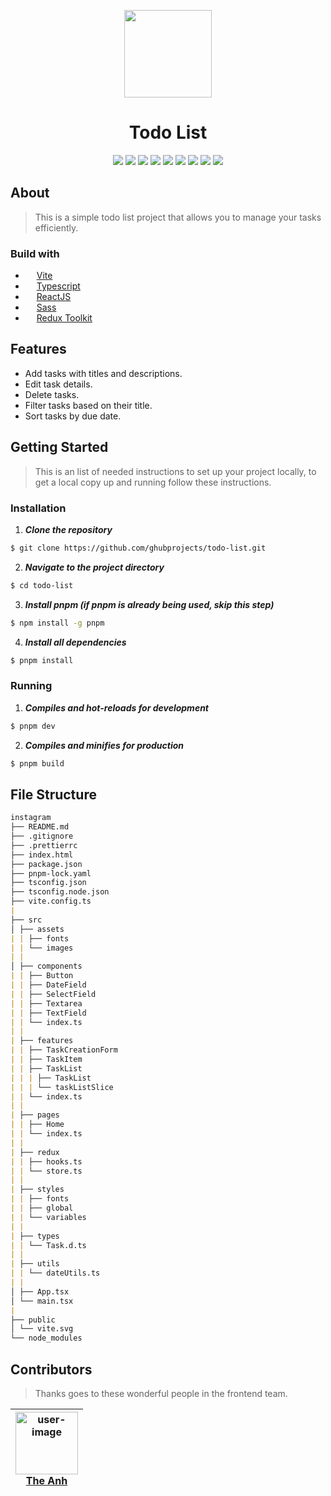 <p align="center">
  <img src="https://github.com/ghubprojects/todo-list/assets/83504674/ac9438fb-af43-46d0-bd2a-9d2d3c6e05f2" width="140" >
</p>
<h1 align="center">Todo List</h1>
<div align="center">
  <img src="https://img.shields.io/github/contributors/ghubprojects/todo-list" />
  <img src="https://img.shields.io/github/issues/ghubprojects/todo-list" />
  <img src="https://img.shields.io/github/forks/ghubprojects/todo-list" />
  <img src="https://img.shields.io/github/stars/ghubprojects/todo-list" />
  <img src="https://img.shields.io/github/license/ghubprojects/todo-list" />
  <img src="https://img.shields.io/github/languages/count/ghubprojects/todo-list" />
  <img src="https://img.shields.io/github/languages/top/ghubprojects/todo-list" />
  <img src="https://img.shields.io/github/languages/code-size/ghubprojects/todo-list" />
  <img src="https://img.shields.io/github/issues-pr-raw/ghubprojects/todo-list" />
</div>

## About

> This is a simple todo list project that allows you to manage your tasks efficiently.

### Build with

-   <img src="https://vitejs.dev/logo.svg" width="14"/>&nbsp;[Vite](https://vitejs.dev/)
-   <img src="https://upload.wikimedia.org/wikipedia/commons/thumb/4/4c/Typescript_logo_2020.svg/1200px-Typescript_logo_2020.svg.png" width="14"/>&nbsp;[Typescript](https://www.typescriptlang.org/)
-   <img src="https://github.com/ghubprojects/instagram/assets/83504674/0565b27a-02ae-467e-99cf-093ee913a185" width="14"/>&nbsp;[ReactJS](https://react.dev/)
-   <img src="https://sass-lang.com/assets/img/logos/logo-b6e1ef6e.svg" width="14"/>&nbsp;[Sass](https://sass-lang.com/)
-   <img src="https://d33wubrfki0l68.cloudfront.net/0834d0215db51e91525a25acf97433051f280f2f/c30f5/img/redux.svg" width="14"/>&nbsp;[Redux Toolkit](https://redux-toolkit.js.org/)

## Features

-   Add tasks with titles and descriptions.
-   Edit task details.
-   Delete tasks.
-   Filter tasks based on their title.
-   Sort tasks by due date.

## Getting Started

> This is an list of needed instructions to set up your project locally, to get a local copy up and running follow these instructions.

### Installation

1. **_Clone the repository_**

```sh
$ git clone https://github.com/ghubprojects/todo-list.git
```

2. **_Navigate to the project directory_**

```sh
$ cd todo-list
```

3. **_Install pnpm (if pnpm is already being used, skip this step)_**

```sh
$ npm install -g pnpm
```

4. **_Install all dependencies_**

```sh
$ pnpm install
```

### Running

1. **_Compiles and hot-reloads for development_**

```sh
$ pnpm dev
```

2. **_Compiles and minifies for production_**

```sh
$ pnpm build
```

## File Structure

```md
instagram
├── README.md
├── .gitignore
├── .prettierrc
├── index.html
├── package.json
├── pnpm-lock.yaml
├── tsconfig.json
├── tsconfig.node.json
├── vite.config.ts
|
├── src
│ ├── assets
| | ├── fonts
| | └── images
| |
│ ├── components
| | ├── Button
| | ├── DateField
| | ├── SelectField
| | ├── Textarea
| | ├── TextField
| | └── index.ts
| |
| ├── features
| | ├── TaskCreationForm
| | ├── TaskItem
| | ├── TaskList
| | | ├── TaskList
| | | └── taskListSlice
| | └── index.ts
| |
| ├── pages
| | ├── Home
| | └── index.ts
| |
| ├── redux
| | ├── hooks.ts
| | └── store.ts
| |
| ├── styles
| | ├── fonts
| | ├── global
| | └── variables
| |
| ├── types
| | └── Task.d.ts
| |
| ├── utils
| | └── dateUtils.ts
| |
│ ├── App.tsx
│ └── main.tsx
|
├── public
│ └── vite.svg
└── node_modules
```

## Contributors

> Thanks goes to these wonderful people in the frontend team.

| <img src="https://github-production-user-asset-6210df.s3.amazonaws.com/83504674/242248844-6a937701-fda2-49c7-8988-d6cb81dc6e82.jpg" width="100px" alt="user-image"/><br />[The Anh](https://github.com/ghubprojects) |
| :------------------------------------------------------------------------------------------------------------------------------------------------------------------------------------------------------------------: |
